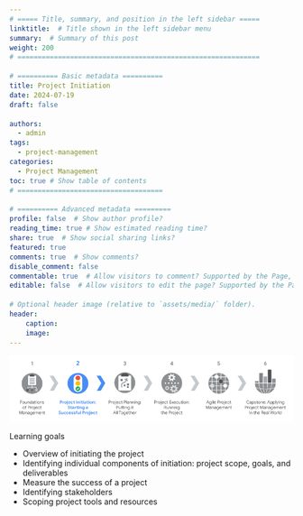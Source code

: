 ```yaml
---
# ===== Title, summary, and position in the left sidebar =====
linktitle:  # Title shown in the left sidebar menu
summary:  # Summary of this post
weight: 200
# ============================================================

# ========== Basic metadata ==========
title: Project Initiation
date: 2024-07-19
draft: false

authors:
  - admin
tags:
  - project-management
categories:
  - Project Management
toc: true # Show table of contents
# ====================================

# ========== Advanced metadata =========
profile: false  # Show author profile?
reading_time: true # Show estimated reading time?
share: true  # Show social sharing links?
featured: true
comments: true  # Show comments?
disable_comment: false
commentable: true  # Allow visitors to comment? Supported by the Page, Post, and Book content types.
editable: false  # Allow visitors to edit the page? Supported by the Page, Post, and Book content types.

# Optional header image (relative to `assets/media/` folder).
header:
    caption: 
    image:  
---
```


![截屏2024-09-09 22.46.52](https://raw.githubusercontent.com/EckoTan0804/upic-repo/master/uPic/%E6%88%AA%E5%B1%8F2024-09-09%2022.46.52.png)

Learning goals

- Overview of initiating the project
- Identifying individual components of initiation: project scope, goals, and deliverables
- Measure the success of a project
- Identifying stakeholders
- Scoping project tools and resources
